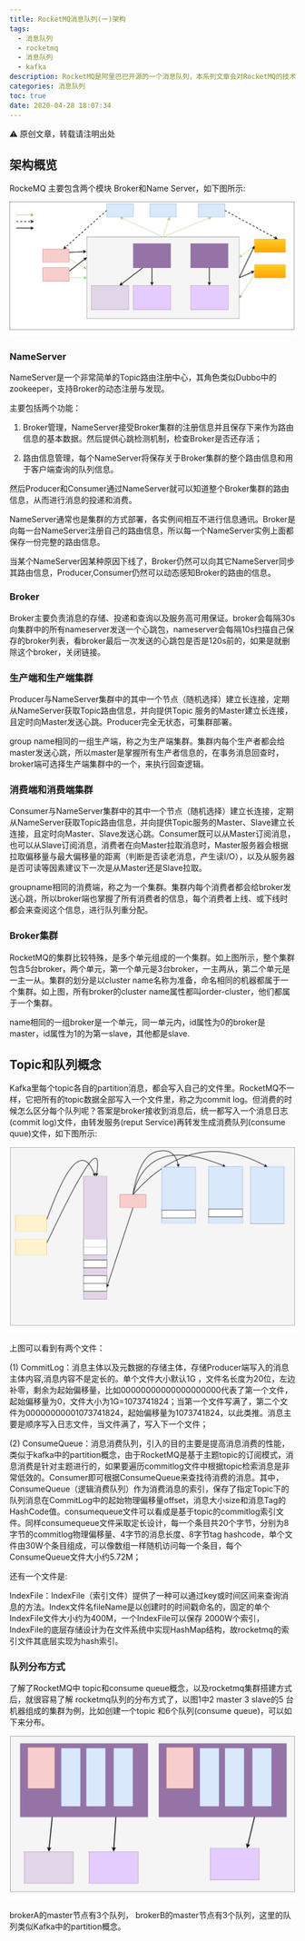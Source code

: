 ```yaml
---
title: RocketMQ消息队列(一)架构
tags:
  - 消息队列
  - rocketmq
  - 消息队列
  - kafka
description: RocketMQ是阿里巴巴开源的一个消息队列，本系列文章会对RocketMQ的技术架构、功能等做深入的研究。
categories: 消息队列
toc: true      
date: 2020-04-28 18:07:34
---
```


:warning: 原创文章，转载请注明出处

## [](#架构概览 "架构概览")架构概览

RockeMQ 主要包含两个模块 Broker和Name Server，如下图所示:

![](/2020/04/28/RocketMQ消息队列-一-架构/rocketmq_arch.svg "rocketmq arch")

### [](#NameServer "NameServer")NameServer

NameServer是一个非常简单的Topic路由注册中心，其角色类似Dubbo中的zookeeper，支持Broker的动态注册与发现。

主要包括两个功能：

1.  Broker管理，NameServer接受Broker集群的注册信息并且保存下来作为路由信息的基本数据。然后提供心跳检测机制，检查Broker是否还存活；
    
2.  路由信息管理，每个NameServer将保存关于Broker集群的整个路由信息和用于客户端查询的队列信息。
    

然后Producer和Consumer通过NameServer就可以知道整个Broker集群的路由信息，从而进行消息的投递和消费。

NameServer通常也是集群的方式部署，各实例间相互不进行信息通讯。Broker是向每一台NameServer注册自己的路由信息，所以每一个NameServer实例上面都保存一份完整的路由信息。

当某个NameServer因某种原因下线了，Broker仍然可以向其它NameServer同步其路由信息，Producer,Consumer仍然可以动态感知Broker的路由的信息。

### [](#Broker "Broker")Broker

Broker主要负责消息的存储、投递和查询以及服务高可用保证。broker会每隔30s向集群中的所有nameserver发送一个心跳包，nameserver会每隔10s扫描自己保存的broker列表，看broker最后一次发送的心跳包是否是120s前的，如果是就删除这个broker，关闭链接。

### [](#生产端和生产端集群 "生产端和生产端集群")生产端和生产端集群

Producer与NameServer集群中的其中一个节点（随机选择）建立长连接，定期从NameServer获取Topic路由信息，并向提供Topic 服务的Master建立长连接，且定时向Master发送心跳。Producer完全无状态，可集群部署。

group name相同的一组生产端，称之为生产端集群。集群内每个生产者都会给master发送心跳，所以master是掌握所有生产者信息的，在事务消息回查时，broker端可选择生产端集群中的一个，来执行回查逻辑。

### [](#消费端和消费端集群 "消费端和消费端集群")消费端和消费端集群

Consumer与NameServer集群中的其中一个节点（随机选择）建立长连接，定期从NameServer获取Topic路由信息，并向提供Topic服务的Master、Slave建立长连接，且定时向Master、Slave发送心跳。Consumer既可以从Master订阅消息，也可以从Slave订阅消息，消费者在向Master拉取消息时，Master服务器会根据拉取偏移量与最大偏移量的距离（判断是否读老消息，产生读I/O），以及从服务器是否可读等因素建议下一次是从Master还是Slave拉取。

groupname相同的消费端，称之为一个集群。集群内每个消费者都会给broker发送心跳，所以broker端也掌握了所有消费者的信息，每个消费者上线、或下线时都会来查阅这个信息，进行队列重分配。

### [](#Broker集群 "Broker集群")Broker集群

RocketMQ的集群比较特殊，是多个单元组成的一个集群。如上图所示，整个集群包含5台broker，两个单元，第一个单元是3台broker，一主两从，第二个单元是一主一从。集群的划分是以cluster name名称为准备，命名相同的机器都属于一个集群。如上图，所有broker的cluster name属性都叫order-cluster，他们都属于一个集群。

name相同的一组broker是一个单元，同一单元内，id属性为0的broker是master，id属性为1的为第一slave，其他都是slave.

## [](#Topic和队列概念 "Topic和队列概念")Topic和队列概念

Kafka里每个topic各自的partition消息，都会写入自己的文件里。RocketMQ不一样，它把所有的topic数据全部写入一个文件里，称之为commit log。但消费的时候怎么区分每个队列呢？答案是broker接收到消息后，统一都写入一个消息日志(commit log)文件，由转发服务(reput Service)再转发生成消费队列(consume quue)文件，如下图所示:

![](/2020/04/28/RocketMQ消息队列-一-架构/rocketmq_queue.svg "rocketmq concept")

上图可以看到有两个文件：

(1) CommitLog：消息主体以及元数据的存储主体，存储Producer端写入的消息主体内容,消息内容不是定长的。单个文件大小默认1G ，文件名长度为20位，左边补零，剩余为起始偏移量，比如00000000000000000000代表了第一个文件，起始偏移量为0，文件大小为1G=1073741824；当第一个文件写满了，第二个文件为00000000001073741824，起始偏移量为1073741824，以此类推。消息主要是顺序写入日志文件，当文件满了，写入下一个文件；

(2) ConsumeQueue：消息消费队列，引入的目的主要是提高消息消费的性能，类似于kafka中的partition概念，由于RocketMQ是基于主题topic的订阅模式，消息消费是针对主题进行的，如果要遍历commitlog文件中根据topic检索消息是非常低效的。Consumer即可根据ConsumeQueue来查找待消费的消息。其中，ConsumeQueue（逻辑消费队列）作为消费消息的索引，保存了指定Topic下的队列消息在CommitLog中的起始物理偏移量offset，消息大小size和消息Tag的HashCode值。consumequeue文件可以看成是基于topic的commitlog索引文件。同样consumequeue文件采取定长设计，每一个条目共20个字节，分别为8字节的commitlog物理偏移量、4字节的消息长度、8字节tag hashcode，单个文件由30W个条目组成，可以像数组一样随机访问每一个条目，每个ConsumeQueue文件大小约5.72M；

还有一个文件是:

IndexFile：IndexFile（索引文件）提供了一种可以通过key或时间区间来查询消息的方法。Index文件名fileName是以创建时的时间戳命名的，固定的单个IndexFile文件大小约为400M，一个IndexFile可以保存 2000W个索引，IndexFile的底层存储设计为在文件系统中实现HashMap结构，故rocketmq的索引文件其底层实现为hash索引。

### [](#队列分布方式 "队列分布方式")队列分布方式

了解了RocketMQ中 topic和consume queue概念，以及rocketmq集群搭建方式后，就很容易了解 rocketmq队列的分布方式了，以图1中2 master 3 slave的5 台机器组成的集群为例，比如创建一个topic 和6个队列(consume queue)，可以如下来分布。

![](/2020/04/28/RocketMQ消息队列-一-架构/rocketmq_queue_deploy.svg "rocketmq deploy")

brokerA的master节点有3个队列， brokerB的master节点有3个队列，这里的队列类似Kafka中的partition概念。